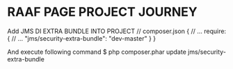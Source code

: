 RAAF PAGE PROJECT JOURNEY
========================

Add JMS DI EXTRA BUNDLE INTO PROJECT
// composer.json
{
    // ...
    require: {
        // ...
        "jms/security-extra-bundle": "dev-master"
    }
}

And execute following command
$ php composer.phar update jms/security-extra-bundle